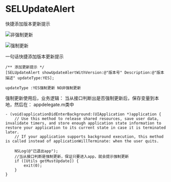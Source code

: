 # SELUpdateAlert
快捷添加版本更新提示



![非强制更新](https://upload-images.jianshu.io/upload_images/145010-01cec8386b907bcd.png?imageMogr2/auto-orient/strip%7CimageView2/2/w/1240)

![强制更新](https://upload-images.jianshu.io/upload_images/145010-15edc276df78bf02.png?imageMogr2/auto-orient/strip%7CimageView2/2/w/1240)

一句话快捷添加版本更新提示

    /** 添加更新提示 */
    [SELUpdateAlert showUpdateAlertWithVersion:@"版本号" Description:@"版本描述" updateType:YES];

    updateType :YES强制更新 NO非强制更新


强制更新使用后，业务逻辑：
当从接口判断出是否强制更新后，保存变量到本地，然后在：
appdelegate.m类中


```
- (void)applicationDidEnterBackground:(UIApplication *)application {
    // Use this method to release shared resources, save user data, invalidate timers, and store enough application state information to restore your application to its current state in case it is terminated later.
    // If your application supports background execution, this method is called instead of applicationWillTerminate: when the user quits.

    NSLog(@"已退出app");
    //当从接口判断是强制更新，保证只要进入app，就会提示强制更新
    if ([Utils getMustUpdate]) {
        exit(0);
    }
}
```
